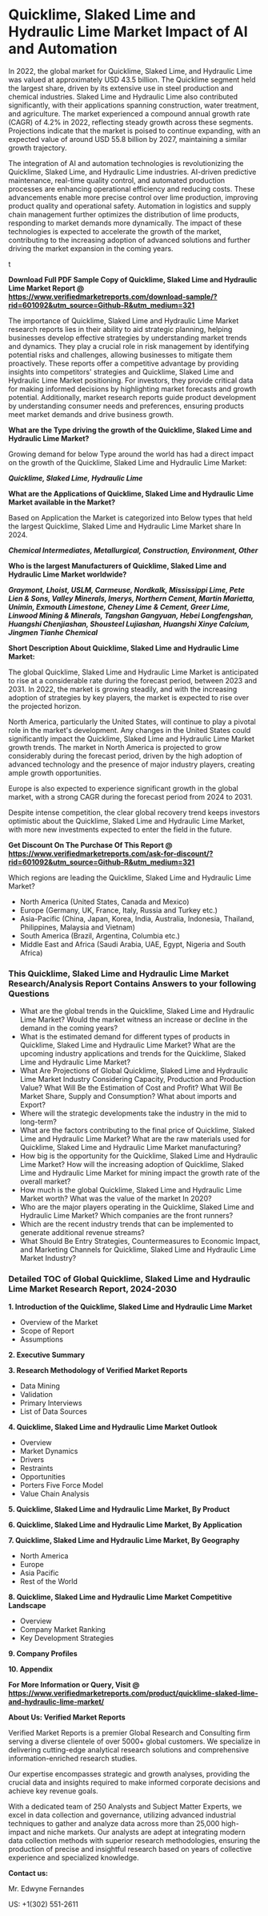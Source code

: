 <meta name="title" content="Global  Quicklime, Slaked Lime and Hydraulic Lime Market Impact of AI and Automation"><meta name="description" content="  In 2022, the global market for Quicklime, Slaked Lime, and Hydraulic Lime was valued at approximately USD 43.5 billion. The Quicklime segment held the largest share,"><meta name="title" content=" Quicklime, Slaked Lime and Hydraulic Lime Market Size, Share, Scope, Trends, Growth, Opportunities, Analysis, Forecast"> <h1>Quicklime, Slaked Lime and Hydraulic Lime Market Impact of AI and Automation</h1> <p>In 2022, the global market for Quicklime, Slaked Lime, and Hydraulic Lime was valued at approximately USD 43.5 billion. The Quicklime segment held the largest share, driven by its extensive use in steel production and chemical industries. Slaked Lime and Hydraulic Lime also contributed significantly, with their applications spanning construction, water treatment, and agriculture. The market experienced a compound annual growth rate (CAGR) of 4.2% in 2022, reflecting steady growth across these segments. Projections indicate that the market is poised to continue expanding, with an expected value of around USD 55.8 billion by 2027, maintaining a similar growth trajectory.</p> <p>The integration of AI and automation technologies is revolutionizing the Quicklime, Slaked Lime, and Hydraulic Lime industries. AI-driven predictive maintenance, real-time quality control, and automated production processes are enhancing operational efficiency and reducing costs. These advancements enable more precise control over lime production, improving product quality and operational safety. Automation in logistics and supply chain management further optimizes the distribution of lime products, responding to market demands more dynamically. The impact of these technologies is expected to accelerate the growth of the market, contributing to the increasing adoption of advanced solutions and further driving the market expansion in the coming years.</p> t</p><p id="" class=""><strong>Download Full PDF Sample Copy of Quicklime, Slaked Lime and Hydraulic Lime Market Report @ <a href="https://www.verifiedmarketreports.com/download-sample/?rid=601092&utm_source=Github-R&utm_medium=321" target="_blank">https://www.verifiedmarketreports.com/download-sample/?rid=601092&utm_source=Github-R&utm_medium=321</a></strong></p><p>The importance of&nbsp;Quicklime, Slaked Lime and Hydraulic Lime Market research reports lies in their ability to aid strategic planning, helping businesses develop effective strategies by understanding market trends and dynamics. They play a crucial role in risk management by identifying potential risks and challenges, allowing businesses to mitigate them proactively. These reports offer a competitive advantage by providing insights into competitors' strategies and Quicklime, Slaked Lime and Hydraulic Lime Market positioning. For investors, they provide critical data for making informed decisions by highlighting market forecasts and growth potential. Additionally, market research reports guide product development by understanding consumer needs and preferences, ensuring products meet market demands and drive business growth.</p><p><strong>What are the&nbsp;Type driving the growth of the Quicklime, Slaked Lime and Hydraulic Lime Market?</strong></p><p id="" class="">Growing demand for below Type around the world has had a direct impact on the growth of the Quicklime, Slaked Lime and Hydraulic Lime Market:</p><em><strong>Quicklime, Slaked Lime, Hydraulic Lime</strong></em></p><strong>What are the&nbsp;Applications&nbsp;of Quicklime, Slaked Lime and Hydraulic Lime Market available in the Market?</strong></p><p id="" class="">Based on Application the Market is categorized into Below types that held the largest Quicklime, Slaked Lime and Hydraulic Lime Market share In 2024.</p><em><strong>Chemical Intermediates, Metallurgical, Construction, Environment, Other</strong></em></p><strong>Who is the largest Manufacturers of Quicklime, Slaked Lime and Hydraulic Lime Market worldwide?</strong></p><p><em><strong>Graymont, Lhoist, USLM, Carmeuse, Nordkalk, Mississippi Lime, Pete Lien & Sons, Valley Minerals, Imerys, Northern Cement, Martin Marietta, Unimin, Exmouth Limestone, Cheney Lime & Cement, Greer Lime, Linwood Mining & Minerals, Tangshan Gangyuan, Hebei Longfengshan, Huangshi Chenjiashan, Shousteel Lujiashan, Huangshi Xinye Calcium, Jingmen Tianhe Chemical</strong></em></p><p id="" class=""><strong>Short Description About Quicklime, Slaked Lime and Hydraulic Lime Market:</strong></p><p>The global Quicklime, Slaked Lime and Hydraulic Lime Market is anticipated to rise at a considerable rate during the forecast period, between 2023 and 2031. In 2022, the market is growing steadily, and with the increasing adoption of strategies by key players, the market is expected to rise over the projected horizon.</p><p>North America, particularly the United States, will continue to play a pivotal role in the market's development. Any changes in the United States could significantly impact the Quicklime, Slaked Lime and Hydraulic Lime Market growth trends. The market in North America is projected to grow considerably during the forecast period, driven by the high adoption of advanced technology and the presence of major industry players, creating ample growth opportunities.</p><p>Europe is also expected to experience significant growth in the global market, with a strong CAGR during the forecast period from 2024 to 2031.</p><p>Despite intense competition, the clear global recovery trend keeps investors optimistic about the Quicklime, Slaked Lime and Hydraulic Lime Market, with more new investments expected to enter the field in the future.</p><p id="" class=""><strong>Get Discount On The Purchase Of This Report @ <a href="https://www.verifiedmarketreports.com/ask-for-discount/?rid=601092&utm_source=Github-R&utm_medium=321" target="_blank">https://www.verifiedmarketreports.com/ask-for-discount/?rid=601092&utm_source=Github-R&utm_medium=321</a></strong></p>Which regions are leading the Quicklime, Slaked Lime and Hydraulic Lime Market?</p><ul><li>North America (United States, Canada and Mexico)</li><li>Europe (Germany, UK, France, Italy, Russia and Turkey etc.)</li><li>Asia-Pacific (China, Japan, Korea, India, Australia, Indonesia, Thailand, Philippines, Malaysia and Vietnam)</li><li>South America (Brazil, Argentina, Columbia etc.)</li><li>Middle East and Africa (Saudi Arabia, UAE, Egypt, Nigeria and South Africa)</li></ul><h3 id="" class="">This Quicklime, Slaked Lime and Hydraulic Lime Market Research/Analysis Report Contains Answers to your following Questions</h3><ul><li>What are the global trends in the Quicklime, Slaked Lime and Hydraulic Lime Market? Would the market witness an increase or decline in the demand in the coming years?</li><li>What is the estimated demand for different types of products in Quicklime, Slaked Lime and Hydraulic Lime Market? What are the upcoming industry applications and trends for the Quicklime, Slaked Lime and Hydraulic Lime Market?</li><li>What Are Projections of Global Quicklime, Slaked Lime and Hydraulic Lime Market Industry Considering Capacity, Production and Production Value? What Will Be the Estimation of Cost and Profit? What Will Be Market Share, Supply and Consumption? What about imports and Export?</li><li>Where will the strategic developments take the industry in the mid to long-term?</li><li>What are the factors contributing to the final price of Quicklime, Slaked Lime and Hydraulic Lime Market? What are the raw materials used for Quicklime, Slaked Lime and Hydraulic Lime Market manufacturing?</li><li>How big is the opportunity for the Quicklime, Slaked Lime and Hydraulic Lime Market? How will the increasing adoption of Quicklime, Slaked Lime and Hydraulic Lime Market for mining impact the growth rate of the overall market?</li><li>How much is the global Quicklime, Slaked Lime and Hydraulic Lime Market worth? What was the value of the market In 2020?</li><li>Who are the major players operating in the Quicklime, Slaked Lime and Hydraulic Lime Market? Which companies are the front runners?</li><li>Which are the recent industry trends that can be implemented to generate additional revenue streams?</li><li>What Should Be Entry Strategies, Countermeasures to Economic Impact, and Marketing Channels for Quicklime, Slaked Lime and Hydraulic Lime Market Industry?</li></ul><h3 id="" class="">Detailed TOC of Global Quicklime, Slaked Lime and Hydraulic Lime Market Research Report, 2024-2030</h3><p id="" class=""><strong>1. Introduction of the Quicklime, Slaked Lime and Hydraulic Lime Market</strong></p><ul><li>Overview of the Market</li><li>Scope of Report</li><li>Assumptions</li></ul><p id="" class=""><strong>2. Executive Summary</strong></p><p id="" class=""><strong>3. Research Methodology of Verified Market Reports</strong></p><ul><li>Data Mining</li><li>Validation</li><li>Primary Interviews</li><li>List of Data Sources</li></ul><p id="" class=""><strong>4. Quicklime, Slaked Lime and Hydraulic Lime Market Outlook</strong></p><ul><li>Overview</li><li>Market Dynamics</li><li>Drivers</li><li>Restraints</li><li>Opportunities</li><li>Porters Five Force Model</li><li>Value Chain Analysis</li></ul><p id="" class=""><strong>5. Quicklime, Slaked Lime and Hydraulic Lime Market, By Product</strong></p><p id="" class=""><strong>6. Quicklime, Slaked Lime and Hydraulic Lime Market, By Application</strong></p><p id="" class=""><strong>7. Quicklime, Slaked Lime and Hydraulic Lime Market, By Geography</strong></p><ul><li>North America</li><li>Europe</li><li>Asia Pacific</li><li>Rest of the World</li></ul><p id="" class=""><strong>8. Quicklime, Slaked Lime and Hydraulic Lime Market Competitive Landscape</strong></p><ul><li>Overview</li><li>Company Market Ranking</li><li>Key Development Strategies</li></ul><p id="" class=""><strong>9. Company Profiles</strong></p><p id="" class=""><strong>10. Appendix</strong></p><p id="" class=""><strong>For More Information or Query, Visit @ <a href="https://www.verifiedmarketreports.com/product/quicklime-slaked-lime-and-hydraulic-lime-market/" target="_blank">https://www.verifiedmarketreports.com/product/quicklime-slaked-lime-and-hydraulic-lime-market/</a></strong></p><p id="" class=""><strong>About Us: Verified Market Reports</strong></p><p id="" class="">Verified Market Reports is a premier Global Research and Consulting firm serving a diverse clientele of over 5000+ global customers. We specialize in delivering cutting-edge analytical research solutions and comprehensive information-enriched research studies.</p><p id="" class="">Our expertise encompasses strategic and growth analyses, providing the crucial data and insights required to make informed corporate decisions and achieve key revenue goals.</p><p id="" class="">With a dedicated team of 250 Analysts and Subject Matter Experts, we excel in data collection and governance, utilizing advanced industrial techniques to gather and analyze data across more than 25,000 high-impact and niche markets. Our analysts are adept at integrating modern data collection methods with superior research methodologies, ensuring the production of precise and insightful research based on years of collective experience and specialized knowledge.</p><p id="" class=""><strong>Contact us:</strong></p><p id="" class="">Mr. Edwyne Fernandes</p><p id="" class="">US: +1(302) 551-2611</p>
